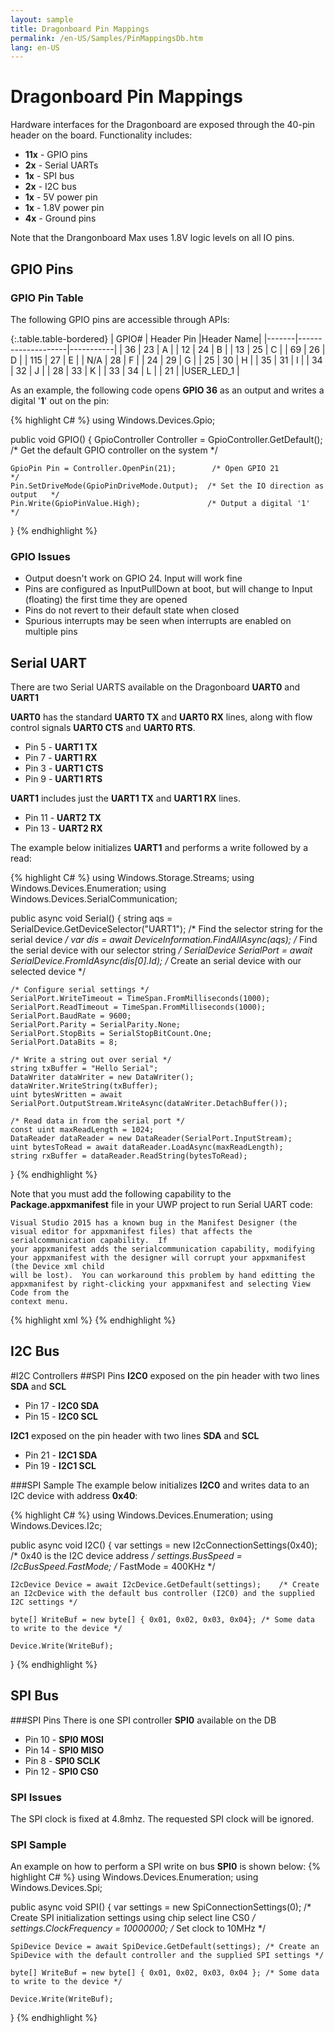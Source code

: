 ```yaml
---
layout: sample
title: Dragonboard Pin Mappings
permalink: /en-US/Samples/PinMappingsDb.htm
lang: en-US
---
```

# Dragonboard Pin Mappings

Hardware interfaces for the Dragonboard are exposed through the 40-pin header on the board. Functionality includes:

* **11x** - GPIO pins
* **2x** - Serial UARTs
* **1x** - SPI bus
* **2x** - I2C bus
* **1x** - 5V power pin
* **1x** - 1.8V power pin
* **4x** - Ground pins

Note that the Drangonboard Max uses 1.8V logic levels on all IO pins. 

## <a name="DB_GPIO">GPIO Pins


### GPIO Pin Table
The following GPIO pins are accessible through APIs:

{:.table.table-bordered}
| GPIO# | Header Pin         |Header Name|
|-------|--------------------|-----------|
| 36    | 23                 | A         |
| 12    | 24                 | B         |
| 13    | 25                 | C         |
| 69    | 26                 | D         |
| 115   | 27                 | E         |
| N/A   | 28                 | F         |
| 24    | 29                 | G         |
| 25    | 30                 | H         |
| 35    | 31                 | I         |
| 34    | 32                 | J         |
| 28    | 33                 | K         |
| 33    | 34                 | L         |
| 21    |                    |USER_LED_1 |         


As an example, the following code opens **GPIO 36** as an output and writes a digital '**1**' out on the pin:
         
{% highlight C# %}
using Windows.Devices.Gpio;
         
public void GPIO()
{
	GpioController Controller = GpioController.GetDefault(); /* Get the default GPIO controller on the system */

	GpioPin Pin = Controller.OpenPin(21);        /* Open GPIO 21                      */
	Pin.SetDriveMode(GpioPinDriveMode.Output);  /* Set the IO direction as output   */
	Pin.Write(GpioPinValue.High);               /* Output a digital '1'             */
}
{% endhighlight %}

### GPIO Issues
* Output doesn't work on GPIO 24. Input will work fine
* Pins are configured as InputPullDown at boot, but will change to Input (floating) the first time they are opened
* Pins do not revert to their default state when closed
* Spurious interrupts may be seen when interrupts are enabled on multiple pins


## <a name="DB_UART"></a>Serial UART

There are two Serial UARTS available on the Dragonboard **UART0** and **UART1**

**UART0** has the standard **UART0 TX** and **UART0 RX** lines, along with flow control signals **UART0 CTS** and **UART0 RTS**.

* Pin 5  - **UART1 TX**
* Pin 7  - **UART1 RX**
* Pin 3 - **UART1 CTS**
* Pin 9 - **UART1 RTS**



**UART1** includes just the **UART1 TX** and **UART1 RX** lines.

* Pin 11  - **UART2 TX**
* Pin 13  - **UART2 RX**



The example below initializes **UART1** and performs a write followed by a read:


{% highlight C# %}
using Windows.Storage.Streams;
using Windows.Devices.Enumeration;
using Windows.Devices.SerialCommunication;

public async void Serial()
{
	string aqs = SerialDevice.GetDeviceSelector("UART1");                   /* Find the selector string for the serial device   */
	var dis = await DeviceInformation.FindAllAsync(aqs);                    /* Find the serial device with our selector string  */
	SerialDevice SerialPort = await SerialDevice.FromIdAsync(dis[0].Id);    /* Create an serial device with our selected device */

	/* Configure serial settings */
	SerialPort.WriteTimeout = TimeSpan.FromMilliseconds(1000);
	SerialPort.ReadTimeout = TimeSpan.FromMilliseconds(1000);
	SerialPort.BaudRate = 9600;
	SerialPort.Parity = SerialParity.None;         
	SerialPort.StopBits = SerialStopBitCount.One;
	SerialPort.DataBits = 8;

	/* Write a string out over serial */
	string txBuffer = "Hello Serial";
	DataWriter dataWriter = new DataWriter();
	dataWriter.WriteString(txBuffer);
	uint bytesWritten = await SerialPort.OutputStream.WriteAsync(dataWriter.DetachBuffer());

	/* Read data in from the serial port */
	const uint maxReadLength = 1024;
	DataReader dataReader = new DataReader(SerialPort.InputStream);
	uint bytesToRead = await dataReader.LoadAsync(maxReadLength);
	string rxBuffer = dataReader.ReadString(bytesToRead);
}
{% endhighlight %}

Note that you must add the following capability to the **Package.appxmanifest** file in your UWP project to run Serial UART code:

    Visual Studio 2015 has a known bug in the Manifest Designer (the visual editor for appxmanifest files) that affects the serialcommunication capability.  If 
    your appxmanifest adds the serialcommunication capability, modifying your appxmanifest with the designer will corrupt your appxmanifest (the Device xml child 
    will be lost).  You can workaround this problem by hand editting the appxmanifest by right-clicking your appxmanifest and selecting View Code from the 
    context menu.

{% highlight xml %}
  <Capabilities>
    <DeviceCapability Name="serialcommunication">
      <Device Id="any">
        <Function Type="name:serialPort" />
      </Device>
    </DeviceCapability>
  </Capabilities>
{% endhighlight %}

## <a name="DB_I2C"></a>I2C Bus

#I2C Controllers
##SPI Pins
**I2C0** exposed on the pin header with two lines **SDA** and **SCL**

* Pin 17 - **I2C0 SDA**
* Pin 15 - **I2C0 SCL**

**I2C1** exposed on the pin header with two lines **SDA** and **SCL**

* Pin 21 - **I2C1 SDA**
* Pin 19 - **I2C1 SCL**

###SPI Sample
The example below initializes **I2C0** and writes data to an I2C device with address **0x40**:

{% highlight C# %}
using Windows.Devices.Enumeration;
using Windows.Devices.I2c;

public async void I2C()
{
	var settings = new I2cConnectionSettings(0x40); /* 0x40 is the I2C device address   */
	settings.BusSpeed = I2cBusSpeed.FastMode;       /* FastMode = 400KHz                */

	I2cDevice Device = await I2cDevice.GetDefault(settings);    /* Create an I2cDevice with the default bus controller (I2C0) and the supplied I2C settings */

	byte[] WriteBuf = new byte[] { 0x01, 0x02, 0x03, 0x04}; /* Some data to write to the device */

	Device.Write(WriteBuf);
}
{% endhighlight %}


## <a name="DB_SPI"></a>SPI Bus

###SPI Pins
There is one SPI controller **SPI0** available on the DB

* Pin 10 - **SPI0 MOSI**
* Pin 14 - **SPI0 MISO**
* Pin 8 - **SPI0 SCLK**
* Pin 12 - **SPI0 CS0**

### SPI Issues
The SPI clock is fixed at 4.8mhz. The requested SPI clock will be ignored. 


### SPI Sample
An example on how to perform a SPI write on bus **SPI0** is shown below:
{% highlight C# %}
using Windows.Devices.Enumeration;
using Windows.Devices.Spi;

public async void SPI()
{
	var settings = new SpiConnectionSettings(0); /* Create SPI initialization settings using chip select line CS0 */
	settings.ClockFrequency = 10000000;          /* Set clock to 10MHz                                            */


	SpiDevice Device = await SpiDevice.GetDefault(settings); /* Create an SpiDevice with the default controller and the supplied SPI settings */

	byte[] WriteBuf = new byte[] { 0x01, 0x02, 0x03, 0x04 }; /* Some data to write to the device */

	Device.Write(WriteBuf);
}
{% endhighlight %}
